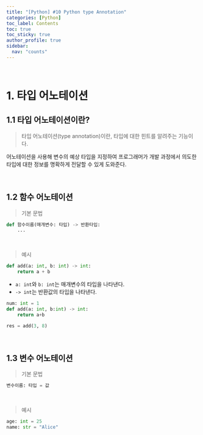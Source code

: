 ```yaml
---
title: "[Python] #10 Python type Annotation"
categories: [Python]
toc_label: Contents
toc: true
toc_sticky: true
author_profile: true
sidebar:
  nav: "counts"
---
```


<br>

# 1. 타입 어노테이션

## 1.1 타입 어노테이션이란?

> 타입 어노테이션(type annotation)이란, 타입에 대한 힌트를 알려주는 기능이다.

어노테이션을 사용해 변수의 예상 타입을 지정하여 프로그래머가 개발 과정에서 의도한 타입에 대한 정보를 명확하게 전달할 수 있게 도와준다.

<br>

## 1.2 함수 어노테이션

> 기본 문법

```python
def 함수이름(매개변수: 타입) -> 반환타입:
    ...
```

<br>

> 예시

```python
def add(a: int, b: int) -> int:
    return a + b
```

- `a: int`와 `b: int`는 매개변수의 타입을 나타낸다.
- `-> int`는 반환값의 타입을 나타낸다.

```python
num: int = 1
def add(a: int, b:int) -> int:
    return a+b

res = add(3, 8)
```

<br>

## 1.3 변수 어노테이션

> 기본 문법

```python
변수이름: 타입 = 값
```

<br>

> 예시

```python
age: int = 25
name: str = "Alice"
```

<br>
